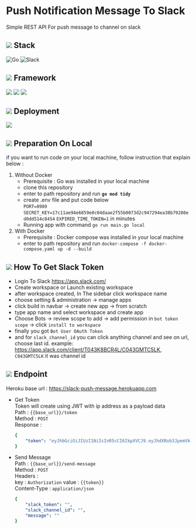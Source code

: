 # Push Notification Message To Slack

Simple REST API For push message to channel on slack

## ![](https://cdn-icons-png.flaticon.com/24/2694/2694997.png) **Stack**

![Go](https://img.shields.io/badge/go-%2300ADD8.svg?style=for-the-badge&logo=go&logoColor=white)
![Slack](https://img.shields.io/badge/Slack-4A154B?style=for-the-badge&logo=slack&logoColor=white)

## ![](https://cdn-icons-png.flaticon.com/24/4319/4319207.png) **Framework**
[![](https://badgen.net/badge/github/Fiber/blue?icon=github)](https://github.com/gofiber/fiber)
[![](https://badgen.net/badge/github/godotenv/cyan?icon=github)](https://github.com/joho/godotenv)
[![](https://badgen.net/badge/github/JWT/black?icon=github)](https://github.com/golang-jwt/jwt)

## ![](https://cdn-icons-png.flaticon.com/24/4471/4471714.png) **Deployment**
![](https://img.shields.io/badge/Heroku-430098?style=for-the-badge&logo=heroku&logoColor=white)


## ![](https://cdn-icons-png.flaticon.com/24/610/610363.png) Preparation On Local
if you want to run code on your local machine, follow instruction that explain below :

1. Without Docker 
   * Prerequisite : Go was installed in your local machine
   * clone this repository
   * enter to path repository and run **`go mod tidy`**
   * create .env file and put code below\
   `PORT=8989`\
   `SECRET_KEY=17c11ae94e6859e0c04daae2f55b0073d2c947294ea38b79280ed0dd514c8454`
   `EXPIRED_TIME_TOKEN=1` in minutes
   * Running app with command `go run main.go local`
2. With Docker
   * Prerequisite : Docker compose was installed in your local machine
   * enter to path repository and run `docker-compose -f docker-compose.yaml up -d --build`

## ![](https://cdn-icons-png.flaticon.com/24/5562/5562097.png) How To Get Slack Token
* Login To Slack https://app.slack.com/
* Create workspace or Launch existing workspace
* after workspace created, In The sidebar click workspace name
* choose setting & administration -> manage apps
* click build in navbar -> create new app -> from scratch
* type app name and select workspace and create app
* Choose Bots -> review scope to add -> add permission in `bot token scope` -> click `install to workspace`
* finally you got `Bot User OAuth Token`
* and for `slack_channel_id` you can click anything channel and see on url, choose last id.
example: https://app.slack.com/client/T043K8BCR4L/C043GMTC5LK, `C043GMTC5LK` it was channel id 


## ![](https://cdn-icons-png.flaticon.com/24/718/718064.png) **Endpoint**
Heroku base url : https://slack-push-message.herokuapp.com
* Get Token\
Token will create using JWT with ip address as a payload data\
Path : `{{base_url}}/token`\
Method : `POST`\
Response : 
  ```yaml
  {
      "token": "eyJhbGciOiJIUzI1NiIsInR5cCI6IkpXVCJ9.eyJhdXRob3JpemVkIjp0cnVlLCJleHAiOjE2NjM5Mjc2NjQsImlwIjoiMTI3LjAuMC4xIn0.uH30Jmd3YOVf9W-Mslhs_kRIkbfcRbCUmJlFlS7pr3k"
  }
  ```

* Send Message\
Path : `{{base_url}}/send-message`\
Method : `POST`\
Headers :\
  key : `Authorization`
  value : `{{token}}`\
Content-Type : `application/json`
    ```yaml
    {
        "slack_token": "",
        "slack_channel_id": "",
        "message": ""
    }
    ```


